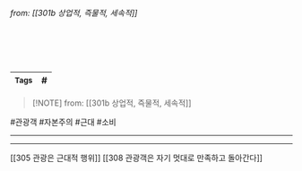 
###### from: [[301b 상업적, 즉물적, 세속적]]

<br/>

> 

<br/>

| <small> Tags </small> | # |
| --- | --- |

 > [!NOTE] from: [[301b 상업적, 즉물적, 세속적]]

#관광객 #자본주의 #근대 #소비 

--- 


--- 
[[305 관광은 근대적 행위]]
[[308 관광객은 자기 멋대로 만족하고 돌아간다]]
